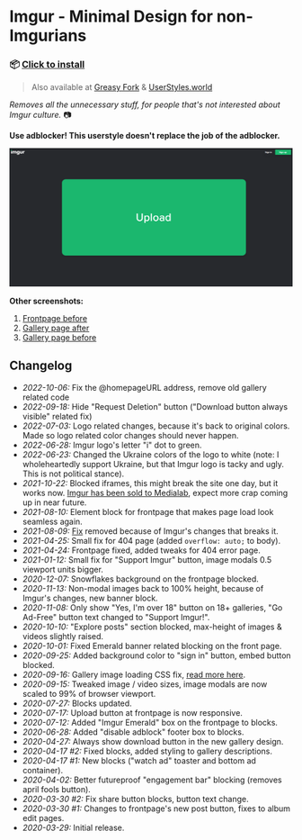 # Imgur - Minimal Design for non-Imgurians

### 📦 [Click to install](https://github.com/krisu5/userstyles/raw/master/Imgur%20-%20Minimal%20Design%20for%20non-Imgurians/imgur_-_minimal_design_for_non-imgurians.user.css)

> Also available at [Greasy Fork](https://greasyfork.org/en/scripts/398960-imgur-minimal-design-for-non-imgurians) & [UserStyles.world](https://userstyles.world/style/128/imgur-minimal-design-for-non-imgurians)

*Removes all the unnecessary stuff, for people that's not interested about Imgur culture.* 📷

**Use adblocker! This userstyle doesn't replace the job of the adblocker.**

![Userstyle screenshot, Imgur frontpage after](https://raw.githubusercontent.com/krisu5/userstyles/master/Imgur%20-%20Minimal%20Design%20for%20non-Imgurians/screenshots/1_frontpage_after.png)

**Other screenshots:**
1. [Frontpage before](../../../raw/master/Imgur%20-%20Minimal%20Design%20for%20non-Imgurians/screenshots/2_frontpage_before.jpg)
2. [Gallery page after](../../../raw/master/Imgur%20-%20Minimal%20Design%20for%20non-Imgurians/screenshots/3_gallery_after.jpg)
3. [Gallery page before](../../../raw/master/Imgur%20-%20Minimal%20Design%20for%20non-Imgurians/screenshots/4_gallery_before.jpg)

## Changelog

- *2022-10-06:* Fix the @homepageURL address, remove old gallery related code
- *2022-09-18:* Hide "Request Deletion" button ("Download button always visible" related fix)
- *2022-07-03:* Logo related changes, because it's back to original colors. Made so logo related color changes should never happen.
- *2022-06-28:* Imgur logo's letter "i" dot to green.
- *2022-06-23:* Changed the Ukraine colors of the logo to white (note: I wholeheartedly support Ukraine, but that Imgur logo is tacky and ugly. This is not political stance).
- *2021-10-22:* Blocked iframes, this might break the site one day, but it works now. [Imgur has been sold to Medialab](https://www.theverge.com/2021/9/28/22697957/imgur-acquisition-medialab-kik-genius-whisper-worldstarhiphop), expect more crap coming up in near future.
- *2021-08-10:* Element block for frontpage that makes page load look seamless again.
- *2021-08-09:* [Fix](https://github.com/krisu5/userstyles/blob/master/Imgur%20-%20Minimal%20Design%20for%20non-Imgurians/image_loading.md) removed because of Imgur's changes that breaks it.
- *2021-04-25:* Small fix for 404 page (added `overflow: auto;` to body).
- *2021-04-24:* Frontpage fixed, added tweaks for 404 error page.
- *2021-01-12:* Small fix for "Support Imgur" button, image modals 0.5 viewport units bigger.
- *2020-12-07:* Snowflakes background on the frontpage blocked.
- *2020-11-13:* Non-modal images back to 100% height, because of Imgur's changes, new banner block.
- *2020-11-08:* Only show "Yes, I'm over 18" button on 18+ galleries, "Go Ad-Free" button text changed to "Support Imgur!".
- *2020-10-10:* "Explore posts" section blocked, max-height of images & videos slightly raised.
- *2020-10-01:* Fixed Emerald banner related blocking on the front page.
- *2020-09-25:* Added background color to "sign in" button, embed button blocked.
- *2020-09-16:* Gallery image loading CSS fix, [read more here](image_loading.md).
- *2020-09-15:* Tweaked image / video sizes, image modals are now scaled to 99% of browser viewport.
- *2020-07-27:* Blocks updated.
- *2020-07-17:* Upload button at frontpage is now responsive.
- *2020-07-12:* Added "Imgur Emerald" box on the frontpage to blocks.
- *2020-06-28:* Added "disable adblock" footer box to blocks.
- *2020-04-27:* Always show download button in the new gallery design.
- *2020-04-17 #2:* Fixed blocks, added styling to gallery descriptions.
- *2020-04-17 #1:* New blocks ("watch ad" toaster and bottom ad container).
- *2020-04-02:* Better futureproof "engagement bar" blocking (removes april fools button).
- *2020-03-30 #2:* Fix share button blocks, button text change.
- *2020-03-30 #1:* Changes to frontpage's new post button, fixes to album edit pages.
- *2020-03-29:* Initial release.
